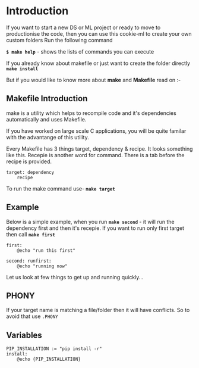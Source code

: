 # Introduction

If you want to start a new DS or ML project or ready to move to productionise the code, then you can use this cookie-ml to create your own custom folders
Run the following command

**`$ make help`**  - shows the lists of commands you can execute

If you already know about makefile or just want to create the folder directly
**`make install`**



But if you would like to know more about **make** and **Makefile** read on :-

## Makefile Introduction

make is a utility which helps to recompile code and it's dependencies automatically and uses Makefile. 

If you have worked on large scale C applications, you will be quite familar with the advantange of this utility.

Every Makefile has 3 things target, dependency & recipe. It looks something like this. Recepie is another word for command.
There is a tab before the recipe is provided.

```
target: dependency
	recipe
```
To run the make command use- **`make target`**


## Example
Below is a simple example, when you run 
**`make second`** - it will run the dependency first and then it's recepie. If you want to run only first target then call **`make first`**

```
first:
	@echo "run this first"

second: runfirst:
	@echo "running now"
```


Let us look at few things to get up and running quickly...

## PHONY
If your target name is matching a file/folder then it will have conflicts. So to avoid that use `.PHONY`

## Variables
```
PIP_INSTALLATION := "pip install -r"
install:
	@echo {PIP_INSTALLATION}
```





